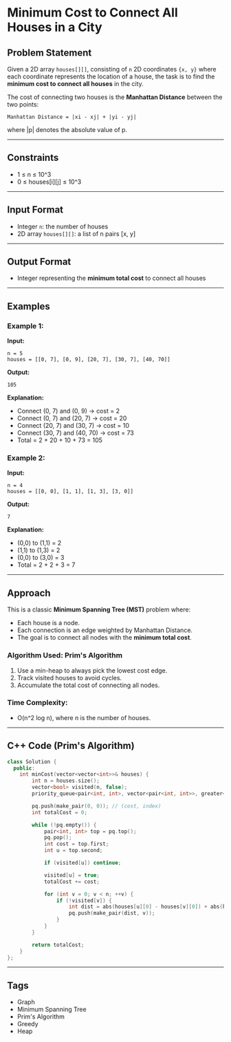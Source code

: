 # Minimum Cost to Connect All Houses in a City

## Problem Statement
Given a 2D array `houses[][]`, consisting of `n` 2D coordinates `{x, y}` where each coordinate represents the location of a house, the task is to find the **minimum cost to connect all houses** in the city.

The cost of connecting two houses is the **Manhattan Distance** between the two points:
```
Manhattan Distance = |xi - xj| + |yi - yj|
```
where |p| denotes the absolute value of p.

---

## Constraints
- 1 ≤ n ≤ 10^3
- 0 ≤ houses[i][j] ≤ 10^3

---

## Input Format
- Integer `n`: the number of houses
- 2D array `houses[][]`: a list of n pairs [x, y]

---

## Output Format
- Integer representing the **minimum total cost** to connect all houses

---

## Examples

### Example 1:
**Input:**
```
n = 5
houses = [[0, 7], [0, 9], [20, 7], [30, 7], [40, 70]]
```
**Output:**
```
105
```
**Explanation:**
- Connect (0, 7) and (0, 9) → cost = 2
- Connect (0, 7) and (20, 7) → cost = 20
- Connect (20, 7) and (30, 7) → cost = 10
- Connect (30, 7) and (40, 70) → cost = 73
- Total = 2 + 20 + 10 + 73 = 105

### Example 2:
**Input:**
```
n = 4
houses = [[0, 0], [1, 1], [1, 3], [3, 0]]
```
**Output:**
```
7
```
**Explanation:**
- (0,0) to (1,1) = 2
- (1,1) to (1,3) = 2
- (0,0) to (3,0) = 3
- Total = 2 + 2 + 3 = 7

---

## Approach
This is a classic **Minimum Spanning Tree (MST)** problem where:
- Each house is a node.
- Each connection is an edge weighted by Manhattan Distance.
- The goal is to connect all nodes with the **minimum total cost**.

### Algorithm Used: Prim's Algorithm
1. Use a min-heap to always pick the lowest cost edge.
2. Track visited houses to avoid cycles.
3. Accumulate the total cost of connecting all nodes.

### Time Complexity:
- O(n^2 log n), where n is the number of houses.

---

## C++ Code (Prim's Algorithm)
```cpp
class Solution {
  public:
    int minCost(vector<vector<int>>& houses) {
        int n = houses.size();
        vector<bool> visited(n, false);
        priority_queue<pair<int, int>, vector<pair<int, int>>, greater<pair<int, int>>> pq;

        pq.push(make_pair(0, 0)); // (cost, index)
        int totalCost = 0;

        while (!pq.empty()) {
            pair<int, int> top = pq.top();
            pq.pop();
            int cost = top.first;
            int u = top.second;

            if (visited[u]) continue;

            visited[u] = true;
            totalCost += cost;

            for (int v = 0; v < n; ++v) {
                if (!visited[v]) {
                    int dist = abs(houses[u][0] - houses[v][0]) + abs(houses[u][1] - houses[v][1]);
                    pq.push(make_pair(dist, v));
                }
            }
        }

        return totalCost;
    }
};
```

---

## Tags
- Graph
- Minimum Spanning Tree
- Prim's Algorithm
- Greedy
- Heap

